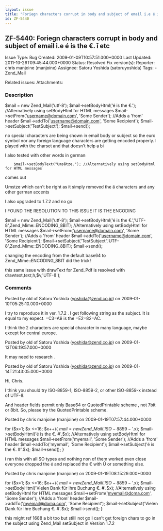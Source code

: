 ```yaml
---
layout: issue
title: "Foriegn characters corrupt in body and subject of email i.e é is the €. î etc"
id: ZF-5440
---
```


ZF-5440: Foriegn characters corrupt in body and subject of email i.e é is the €. î etc
--------------------------------------------------------------------------------------

 Issue Type: Bug Created: 2009-01-09T10:57:51.000+0000 Last Updated: 2011-10-26T09:45:44.000+0000 Status: Resolved Fix version(s): 
 Reporter:  chris manjoine (manjoine)  Assignee:  Satoru Yoshida (satoruyoshida)  Tags: - Zend\_Mail
 
 Related issues: 
 Attachments: 
### Description

$mail = new Zend\_Mail('utf-8'); $mail->setBodyHtml('é is the €.'); //Alternatively using setBodyHtml for HTML messages $mail->setFrom('username@domain.com', 'Some Sender'); //Adds a 'from' header $mail->addTo('username@domain.com', 'Some Recipient'); $mail->setSubject('TestSubject'); $mail->send();

no special characters are being shown in email body or subject so the euro symbol nor any foreign language characters are getting encoded properly. I played with the charset and that doesn't help a bi

I also tested with other words in german

 
        $mail->setBodyText("Umsätze."); //Alternatively using setBodyHtml for HTML messages


comes out

Umstze which can't be right as it simply removed the ä characters and any other german accents

I also upgraded to 1.7.2 and no go

I FOUND THE RESOLUTION TO THIS ISSUE IT IS THE ENCODING

$mail = new Zend\_Mail('utf-8'); $mail->setBodyHtml('é is the €.','UTF-8',Zend\_Mime::ENCODING\_8BIT); //Alternatively using setBodyHtml for HTML messages $mail->setFrom('username@domain.com', 'Some Sender'); //Adds a 'from' header $mail->addTo('username@domain.com', 'Some Recipient'); $mail->setSubject('TestSubject','UTF-8',Zend\_Mime::ENCODING\_8BIT); $mail->send();

changing the encoding from the default base64 to Zend\_Mime::ENCODING\_8BIT did the trick!

this same issue with drawText for Zend\_Pdf is resolved with drawtext,$text,$h,$v,'UTF-8');

 

 

### Comments

Posted by old of Satoru Yoshida (yoshida@zend.co.jp) on 2009-01-10T05:25:10.000+0000

I try to reproduce it in ver. 1.7.2 . I get following string as the subject. It is equal to my expect. =C3=A9 is the =E2=82=AC.

I think the 2 characters are special character in many language, maybe except for central europe.

 

 

Posted by old of Satoru Yoshida (yoshida@zend.co.jp) on 2009-01-13T06:19:57.000+0000

It may need to research .

 

 

Posted by old of Satoru Yoshida (yoshida@zend.co.jp) on 2009-01-14T21:43:05.000+0000

Hi, Chris.

I think you should try ISO-8859-1, ISO-8859-2, or other ISO-8859-x instead of UTF-8.

And header fields permit only Base64 or QuotedPrintable scheme , not 7bit or 8bit. So, please try the QuotedPrintable scheme.

 

 

Posted by chris manjoine (manjoine) on 2009-01-19T07:57:44.000+0000

for ($x=1; $x <=16; $x++){ $mail = new Zend\_Mail('ISO-8859-'.$x); $mail->setBodyHtml('é is the €. #'.$x); //Alternatively using setBodyHtml for HTML messages $mail->setFrom('myemail', 'Some Sender'); //Adds a 'from' header $mail->addTo('myemail', 'Some Recipient'); $mail->setSubject('é is the €. #'.$x); $mail->send(); }

i ran this with all SO types and nothing non of them worked even close everyone dropped the é and replaced the € with Û or something else.

 

 

Posted by chris manjoine (manjoine) on 2009-01-19T08:15:29.000+0000

for ($x=1; $x <=16; $x++){ $mail = new Zend\_Mail('ISO-8859-'.$x); $mail->setBodyHtml('Vielen Dank für Ihre Buchung €. #'.$x); //Alternatively using setBodyHtml for HTML messages $mail->setFrom('myemail@doma.com', 'Some Sender'); //Adds a 'from' header $mail->addTo('myemail@doma.com', 'Some Recipient'); $mail->setSubject('Vielen Dank für Ihre Buchung €. #'.$x); $mail->send(); }

this might ref 1688 a bit too but stilll not go I can't get foreign chars to go in the subject using Zend\_Mail setSubject in Version 1.7.2

 

 